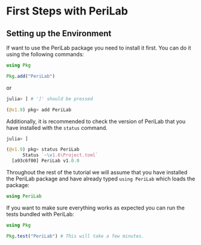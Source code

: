 # First Steps with PeriLab

## Setting up the Environment

If want to use the PeriLab package you need to install it first.
You can do it using the following commands:

```julia
using Pkg

Pkg.add("PeriLab")
```

or

```julia
julia> ] # ']' should be pressed

(@v1.9) pkg> add PeriLab
```
Additionally, it is recommended to check the version of PeriLab that
you have installed with the `status` command.

```julia
julia> ]

(@v1.9) pkg> status PeriLab
      Status `~\v1.6\Project.toml`
  [a93c6f00] PeriLab v1.0.0
```

Throughout the rest of the tutorial we will assume that you have installed the
PeriLab package and have already typed `using PeriLab` which loads the
package:

```julia
using PeriLab
```
If you want to make sure everything works as expected you can run the tests
bundled with PeriLab:

```julia
using Pkg

Pkg.test("PeriLab") # This will take a few minutes.
```
